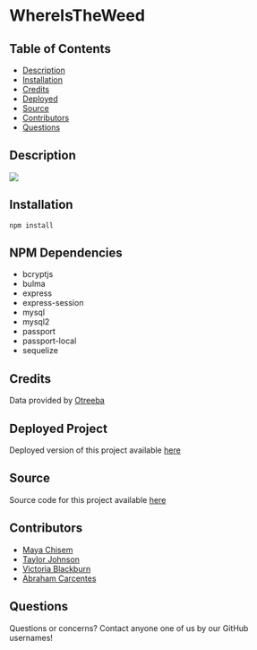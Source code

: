# WhereIsTheWeed

## Table of Contents

- [Description](#description)
- [Installation](#installation)
- [Credits](#credits)
- [Deployed](#deployed)
- [Source](#source)
- [Contributors](#contributors)
- [Questions](#questions)

## Description
![](./assets/images/Where-Is-The-Weed.gif)

## Installation

`npm install`

## NPM Dependencies

- bcryptjs
- bulma
- express
- express-session
- mysql
- mysql2
- passport
- passport-local
- sequelize

## Credits

Data provided by [Otreeba]()

## Deployed Project

Deployed version of this project available [here](https://gentle-chamber-24039.herokuapp.com/)

## Source

Source code for this project available [here]()

## Contributors

- [Maya Chisem](https://github.com/mchisem)
- [Taylor Johnson](https://github.com/tayjohnson)
- [Victoria Blackburn](https://github.com/)
- [Abraham Carcentes](https://github.com/acarcentes)

## Questions

Questions or concerns? Contact anyone one of us by our GitHub usernames!
